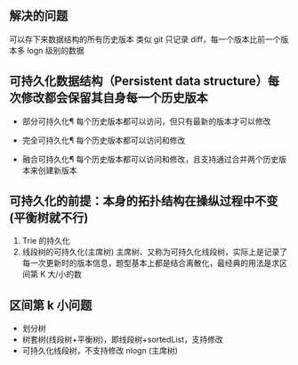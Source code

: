 ## 解决的问题

可以存下来数据结构的所有历史版本
类似 git 只记录 diff，每一个版本比前一个版本多 logn 级别的数据

## 可持久化数据结构（Persistent data structure）每次修改都会保留其自身每一个历史版本

- 部分可持久化¶
  每个历史版本都可以访问，但只有最新的版本才可以修改

- 完全可持久化¶
  每个历史版本都可以访问和修改

- 融合可持久化¶
  每个历史版本都可以访问和修改，且支持通过合并两个历史版本来创建新版本

## 可持久化的前提：本身的拓扑结构在操纵过程中不变(平衡树就不行)

1. Trie 的持久化
2. 线段树的可持久化(主席树)
   主席树、又称为可持久化线段树，实际上是记录了每一次更新时的版本信息，题型基本上都是结合离散化，最经典的用法是求区间第 K 大/小的数

## 区间第 k 小问题

- 划分树
- 树套树(线段树+平衡树)，即线段树+sortedList，支持修改
- 可持久化线段树，不支持修改 nlogn (主席树)
